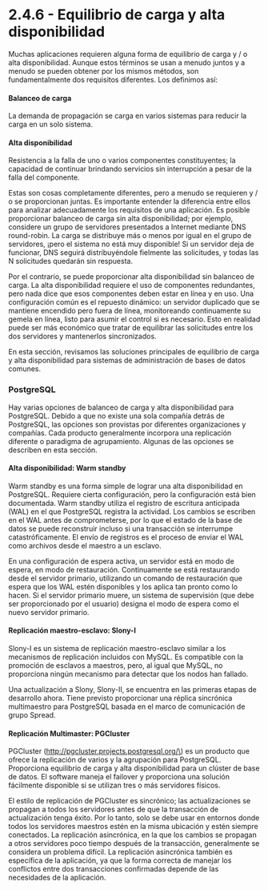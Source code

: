 # 2.4.6 - Equilibrio de carga y alta disponibilidad

Muchas aplicaciones requieren alguna forma de equilibrio de carga y / o alta disponibilidad. Aunque estos términos se usan a menudo juntos y a menudo se pueden obtener por los mismos métodos, son fundamentalmente dos requisitos diferentes. Los definimos así:

#### Balanceo de carga

La demanda de propagación se carga en varios sistemas para reducir la carga en un solo sistema.

#### Alta disponibilidad

Resistencia a la falla de uno o varios componentes constituyentes; la capacidad de continuar brindando servicios sin interrupción a pesar de la falla del componente.

Estas son cosas completamente diferentes, pero a menudo se requieren y / o se proporcionan juntas. Es importante entender la diferencia entre ellos para analizar adecuadamente los requisitos de una aplicación. Es posible proporcionar balanceo de carga sin alta disponibilidad; por ejemplo, considere un grupo de servidores presentados a Internet mediante DNS round-robin. La carga se distribuye más o menos por igual en el grupo de servidores, ¡pero el sistema no está muy disponible! Si un servidor deja de funcionar, DNS seguirá distribuyéndole fielmente las solicitudes, y todas las N solicitudes quedarán sin respuesta.

Por el contrario, se puede proporcionar alta disponibilidad sin balanceo de carga. La alta disponibilidad requiere el uso de componentes redundantes, pero nada dice que esos componentes deben estar en línea y en uso. Una configuración común es el repuesto dinámico: un servidor duplicado que se mantiene encendido pero fuera de línea, monitoreando continuamente su gemela en línea, listo para asumir el control si es necesario. Esto en realidad puede ser más económico que tratar de equilibrar las solicitudes entre los dos servidores y mantenerlos sincronizados.

En esta sección, revisamos las soluciones principales de equilibrio de carga y alta disponibilidad para sistemas de administración de bases de datos comunes.

### PostgreSQL

Hay varias opciones de balanceo de carga y alta disponibilidad para PostgreSQL. Debido a que no existe una sola compañía detrás de PostgreSQL, las opciones son provistas por diferentes organizaciones y compañías. Cada producto generalmente incorpora una replicación diferente o paradigma de agrupamiento. Algunas de las opciones se describen en esta sección.

#### Alta disponibilidad: Warm standby

Warm standby es una forma simple de lograr una alta disponibilidad en PostgreSQL. Requiere cierta configuración, pero la configuración está bien documentada. Warm standby utiliza el registro de escritura anticipada \(WAL\) en el que PostgreSQL registra la actividad. Los cambios se escriben en el WAL antes de comprometerse, por lo que el estado de la base de datos se puede reconstruir incluso si una transacción se interrumpe catastróficamente. El envío de registros es el proceso de enviar el WAL como archivos desde el maestro a un esclavo.

En una configuración de espera activa, un servidor está en modo de espera, en modo de restauración. Continuamente se está restaurando desde el servidor primario, utilizando un comando de restauración que espera que los WAL estén disponibles y los aplica tan pronto como lo hacen. Si el servidor primario muere, un sistema de supervisión \(que debe ser proporcionado por el usuario\) designa el modo de espera como el nuevo servidor primario.

#### Replicación maestro-esclavo: Slony-I

Slony-I es un sistema de replicación maestro-esclavo similar a los mecanismos de replicación incluidos con MySQL. Es compatible con la promoción de esclavos a maestros, pero, al igual que MySQL, no proporciona ningún mecanismo para detectar que los nodos han fallado.

Una actualización a Slony, Slony-II, se encuentra en las primeras etapas de desarrollo ahora. Tiene previsto proporcionar una réplica sincrónica multimaestro para PostgreSQL basada en el marco de comunicación de grupo Spread.

#### Replicación Multimaster: PGCluster

PGCluster \(http://pgcluster.projects.postgresql.org/\) es un producto que ofrece la replicación de varios y la agrupación para PostgreSQL. Proporciona equilibrio de carga y alta disponibilidad para un clúster de base de datos. El software maneja el failover y proporciona una solución fácilmente disponible si se utilizan tres o más servidores físicos.

El estilo de replicación de PGCluster es sincrónico; las actualizaciones se propagan a todos los servidores antes de que la transacción de actualización tenga éxito. Por lo tanto, solo se debe usar en entornos donde todos los servidores maestros estén en la misma ubicación y estén siempre conectados. La replicación asincrónica, en la que los cambios se propagan a otros servidores poco tiempo después de la transacción, generalmente se considera un problema difícil. La replicación asincrónica también es específica de la aplicación, ya que la forma correcta de manejar los conflictos entre dos transacciones confirmadas depende de las necesidades de la aplicación.


